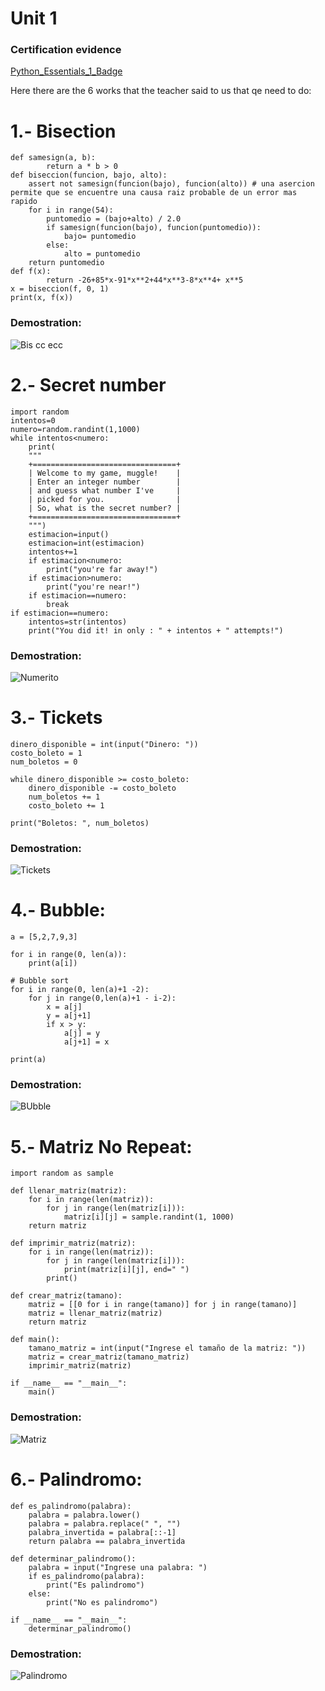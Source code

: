 # Unit 1
### Certification evidence

[Python_Essentials_1_Badge](https://github.com/UP210042/UP210042_DSA/files/10698736/Python_Essentials_1_Badge20230209-28-1trn736.pdf)

Here there are the 6 works that the teacher said to us that qe need to do:

# 1.- Bisection   
```
def samesign(a, b):
        return a * b > 0
def biseccion(funcion, bajo, alto):
    assert not samesign(funcion(bajo), funcion(alto)) # una asercion permite que se encuentre una causa raiz probable de un error mas rapido
    for i in range(54):
        puntomedio = (bajo+alto) / 2.0
        if samesign(funcion(bajo), funcion(puntomedio)):
            bajo= puntomedio
        else:
            alto = puntomedio
    return puntomedio
def f(x):
        return -26+85*x-91*x**2+44*x**3-8*x**4+ x**5
x = biseccion(f, 0, 1)
print(x, f(x))
```
### Demostration:
![Bis cc ecc](https://user-images.githubusercontent.com/112720084/218343973-006b4151-caf4-4466-843b-79e6865c0bba.png)

# 2.- Secret number
```
import random
intentos=0
numero=random.randint(1,1000) 
while intentos<numero:
    print(
    """
    +================================+
    | Welcome to my game, muggle!    |
    | Enter an integer number        |
    | and guess what number I've     |
    | picked for you.                |
    | So, what is the secret number? |
    +================================+
    """)
    estimacion=input()
    estimacion=int(estimacion)
    intentos+=1
    if estimacion<numero:
        print("you're far away!")
    if estimacion>numero:
        print("you're near!")    
    if estimacion==numero:
        break
if estimacion==numero:  
    intentos=str(intentos)    
    print("You did it! in only : " + intentos + " attempts!")
```
### Demostration:
![Numerito](https://user-images.githubusercontent.com/112720084/218344120-ed32d89d-4e71-4e8e-a644-94037fe41781.png)

# 3.- Tickets
```
dinero_disponible = int(input("Dinero: "))
costo_boleto = 1
num_boletos = 0

while dinero_disponible >= costo_boleto:
    dinero_disponible -= costo_boleto
    num_boletos += 1
    costo_boleto += 1

print("Boletos: ", num_boletos)
```
### Demostration:
![Tickets](https://user-images.githubusercontent.com/112720084/218344183-c29d8700-5c65-4d6a-bbb1-cf0d74ea995c.png)

# 4.- Bubble:

```
a = [5,2,7,9,3]

for i in range(0, len(a)):
    print(a[i])

# Bubble sort
for i in range(0, len(a)+1 -2):
    for j in range(0,len(a)+1 - i-2):
        x = a[j]
        y = a[j+1]
        if x > y:
            a[j] = y
            a[j+1] = x

print(a)        
```

### Demostration:
![BUbble](https://user-images.githubusercontent.com/112720084/218344224-bc818f3c-20ed-4167-9b06-27ac884135f0.png)

# 5.- Matriz No Repeat:

```
import random as sample

def llenar_matriz(matriz):
    for i in range(len(matriz)):
        for j in range(len(matriz[i])):
            matriz[i][j] = sample.randint(1, 1000)
    return matriz

def imprimir_matriz(matriz):
    for i in range(len(matriz)):
        for j in range(len(matriz[i])):
            print(matriz[i][j], end=" ")
        print()

def crear_matriz(tamano):
    matriz = [[0 for i in range(tamano)] for j in range(tamano)]
    matriz = llenar_matriz(matriz)
    return matriz

def main():
    tamano_matriz = int(input("Ingrese el tamaño de la matriz: "))
    matriz = crear_matriz(tamano_matriz)
    imprimir_matriz(matriz)

if __name__ == "__main__":
    main()
```

### Demostration:
![Matriz](https://user-images.githubusercontent.com/112720084/218344266-b7aa7bb0-f8a2-4133-9427-d88261bd2f7a.png)

# 6.- Palindromo:

```
def es_palindromo(palabra):
    palabra = palabra.lower()
    palabra = palabra.replace(" ", "")
    palabra_invertida = palabra[::-1]
    return palabra == palabra_invertida

def determinar_palindromo():
    palabra = input("Ingrese una palabra: ")
    if es_palindromo(palabra):
        print("Es palindromo")
    else:
        print("No es palindromo")   

if __name__ == "__main__":
    determinar_palindromo()
```
### Demostration:
![Palindromo](https://user-images.githubusercontent.com/112720084/218344316-67f09bda-58ee-4290-b4cf-cf268e8ec29f.png)
